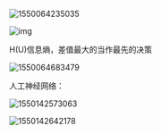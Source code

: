 ![1550064235035](C:\Users\10572\AppData\Roaming\Typora\typora-user-images\1550064235035.png)

![img](https://img.mukewang.com/5b050b180001fc4819201080.jpg)

H(U)信息熵，差值最大的当作最先的决策



![1550064683479](C:\Users\10572\AppData\Roaming\Typora\typora-user-images\1550064683479.png)



人工神经网络：

![1550142573063](C:\Users\10572\AppData\Roaming\Typora\typora-user-images\1550142573063.png)

![1550142642178](C:\Users\10572\AppData\Roaming\Typora\typora-user-images\1550142642178.png)